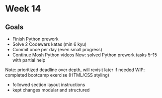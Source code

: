 # Week 14

## Goals
- Finish Python prework
- Solve 2 Codewars katas (min 6 kyu)
- Commit once per day (even small progress)
- Continue Mosh Python videos
New: solved Python prework tasks 5–15 with partial help

Note: prioritized deadline over depth, will revisit later if needed
WIP: completed bootcamp exercise (HTML/CSS styling)

- followed section layout instructions
- kept changes modular and structured
